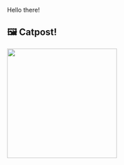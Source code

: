 Hello there!



## 🖼️ Catpost!

<sub>
    <img src="https://cdn2.thecatapi.com/images/CJ6DtM-Z-.jpg" height="256">
</sub>

